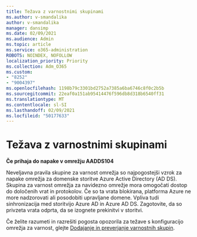 ```yaml
---
title: Težava z varnostnimi skupinami
ms.author: v-smandalika
author: v-smandalika
manager: dansimp
ms.date: 02/09/2021
ms.audience: Admin
ms.topic: article
ms.service: o365-administration
ROBOTS: NOINDEX, NOFOLLOW
localization_priority: Priority
ms.collection: Adm_O365
ms.custom:
- "8252"
- "9004397"
ms.openlocfilehash: 1198b79c3301bd2752a7385a6ba6746c8f0c2b5b
ms.sourcegitcommit: 22eaf0a151ab95414476f596db8d318b6540ff31
ms.translationtype: MT
ms.contentlocale: sl-SI
ms.lasthandoff: 02/09/2021
ms.locfileid: "50177633"
---
```

# <a name="issue-with-security-groups"></a>Težava z varnostnimi skupinami

**Če prihaja do napake v omrežju AADDS104**

Neveljavna pravila skupine za varnost omrežja so najpogostejši vzrok za napake omrežja za domenske storitve Azure Active Directory (AD DS). Skupina za varnost omrežja za navidezno omrežje mora omogočati dostop do določenih vrat in protokolov. Če so ta vrata blokirana, platforma Azure ne more nadzorovati ali posodobiti upravljane domene. Vpliva tudi sinhronizacija med storitvijo Azure AD in Azure AD DS. Zagotovite, da so privzeta vrata odprta, da se izognete prekinitvi v storitvi.

Če želite razumeti in razrešiti pogosta opozorila za težave s konfiguracijo omrežja za varnost, glejte [Dodajanje in preverjanje varnostnih skupin](https://docs.microsoft.com/azure/active-directory-domain-services/alert-nsg#verify-and-edit-existing-security-rules).
